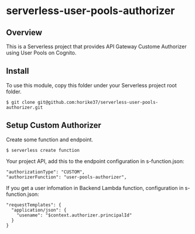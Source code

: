 # serverless-user-pools-authorizer
## Overview
This is a Serverless project that provides API Gateway Custome Authorizer using User Pools on Cognito.

## Install
To use this module, copy this folder under your Serverless project root folder. 

    $ git clone git@github.com:horike37/serverless-user-pools-authorizer.git

## Setup Custom Authorizer
Create some function and endpoint.

    $ serverless create function

Your project API, add this to the endpoint configuration in s-function.json:

    "authorizationType": "CUSTOM",
    "authorizerFunction": "user-pools-authorizer",
    
If you get a user infomation in Backend Lambda function, configuration in s-function.json:

    "requestTemplates": {
      "application/json": {
        "usename": "$context.authorizer.principalId"
      }
    }
